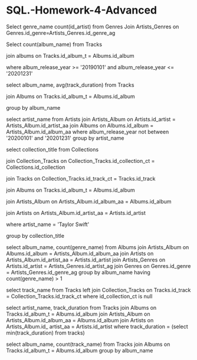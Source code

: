 # SQL.-Homework-4-Advanced

Select genre_name count(id_artist) from Genres 
Join Artists_Genres on Genres.id_genre=Artists_Genres.id_genre_ag



Select count(album_name) from Tracks

join albums on Tracks.id_album_t = Albums.id_album

where album_release_year >= '20190101' and album_release_year <= '20201231'


select album_name, avg(track_duration) from Tracks

join Albums on Tracks.id_album_t = Albums.id_album

group by album_name



select artist_name from Artists
join Artists_Album on Artists.id_artist = Artists_Album.id_artist_aa
join Albums on Albums.id_album = Artists_Album.id_album_aa
where album_release_year not between '20200101' and '20201231'
group by artist_name




select collection_title from Collections

join Collection_Tracks on Collection_Tracks.id_collection_ct = Collections.id_collection

join Tracks on Collection_Tracks.id_track_ct = Tracks.id_track

join Albums on Tracks.id_album_t = Albums.id_album

join Artists_Album on Artists_Album.id_album_aa = Albums.id_album

join Artists on Artists_Album.id_artist_aa =  Artists.id_artist

where artist_name = 'Taylor Swift'

group by collection_title





select album_name, count(genre_name) from Albums
join Artists_Album on Albums.id_album = Artists_Album.id_album_aa
join Artists on Artists_Album.id_artist_aa = Artists.id_artist
join Artists_Genres on Artists.id_artist = Artists_Genres.id_artist_ag
join Genres on Genres.id_genre = Artists_Genres.id_genre_ag
group by album_name
having count(genre_name) > 1




select track_name from Tracks
left join Collection_Tracks on Tracks.id_track = Collection_Tracks.id_track_ct
where id_collection_ct is null



select artist_name, track_duration from Tracks
join Albums on Tracks.id_album_t = Albums.id_album
join Artists_Album on Artists_Album.id_album_aa = Albums.id_album
join Artists on Artists_Album.id_ artist_aa = Artists.id_artist 
where track_duration = (select min(track_duration) from tracks)



select album_name, count(track_name) from Tracks
join Albums on Tracks.id_album_t = Albums.id_album
group by album_name

